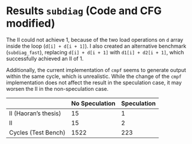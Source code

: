 # Results `subdiag` (Code and CFG modified)

The II could not achieve 1, because of the two load operations on `d` array inside the loop (`d[i] + d[i + 1]`). I also created an alternative benchmark (`subdiag_fast`), replacing `d[i] + d[i + 1]` with `d1[i] + d2[i + 1]`, which successfully achieved an II of 1.

Additionally, the current implementation of `cmpf` seems to generate output within the same cycle, which is unrealistic. While the change of the `cmpf` implementation does not affect the result in the speculation case, it may worsen the II in the non-speculation case.

|                      | No Speculation   | Speculation       |
|----------------------|------------------|-------------------|
| II (Haoran’s thesis) | 15               | 1                 |
| II                   | 15               | 2                 |
| Cycles (Test Bench)  | 1522 | 223    |
